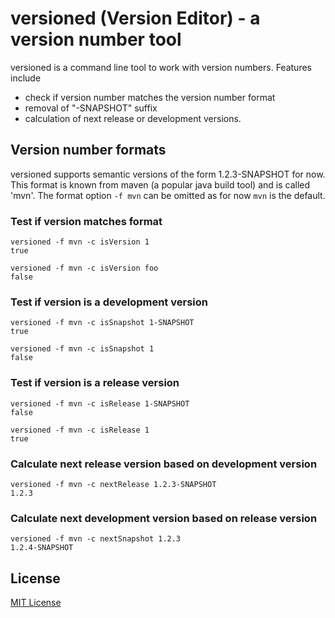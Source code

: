 # versioned (Version Editor) - a version number tool

versioned is a command line tool to work with version numbers. Features include

- check if version number matches the version number format
- removal of "-SNAPSHOT" suffix
- calculation of next release or development versions.

## Version number formats

versioned supports semantic versions of the form 1.2.3-SNAPSHOT for now. This
format is known from maven (a popular java build tool) and is called 'mvn'. The
format option `-f mvn` can be omitted as for now `mvn` is the default.

### Test if version matches format
```
versioned -f mvn -c isVersion 1
true
```

```
versioned -f mvn -c isVersion foo
false
```

### Test if version is a development version
```
versioned -f mvn -c isSnapshot 1-SNAPSHOT
true
```

```
versioned -f mvn -c isSnapshot 1
false
```
### Test if version is a release version
```
versioned -f mvn -c isRelease 1-SNAPSHOT
false
```

```
versioned -f mvn -c isRelease 1
true
```

### Calculate next release version based on development version
```
versioned -f mvn -c nextRelease 1.2.3-SNAPSHOT
1.2.3
```

### Calculate next development version based on release version
```
versioned -f mvn -c nextSnapshot 1.2.3
1.2.4-SNAPSHOT
```

## License

[MIT License](LICENSE.txt)
